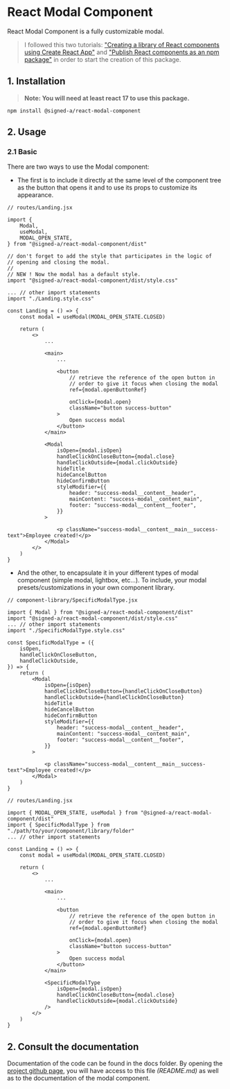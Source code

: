 # React Modal Component

React Modal Component is a fully customizable modal.

> I followed this two tutorials: ["Creating a library of React components using Create React App"](https://hackernoon.com/creating-a-library-of-react-components-using-create-react-app-without-ejecting-d182df690c6b) and ["Publish React components as an npm package"](https://levelup.gitconnected.com/publish-react-components-as-an-npm-package-7a671a2fb7f) in order to start the creation of this package.

## 1. Installation

> **Note: You will need at least react 17 to use this package.**

```
npm install @signed-a/react-modal-component
```

## 2. Usage

### 2.1 Basic

There are two ways to use the Modal component:

- The first is to include it directly at the same level of the component tree as the button that opens it and to use its props to customize its appearance.

```
// routes/Landing.jsx

import {
    Modal,
    useModal,
    MODAL_OPEN_STATE,
} from "@signed-a/react-modal-component/dist"

// don't forget to add the style that participates in the logic of
// opening and closing the modal.
//
// NEW ! Now the modal has a default style.
import "@signed-a/react-modal-component/dist/style.css"

... // other import statements
import "./Landing.style.css"

const Landing = () => {
    const modal = useModal(MODAL_OPEN_STATE.CLOSED)

    return (
        <>
            ...

            <main>
                ...

                <button
                    // retrieve the reference of the open button in
                    // order to give it focus when closing the modal
                    ref={modal.openButtonRef}

                    onClick={modal.open}
                    className="button success-button"
                >
                    Open success modal
                </button>
            </main>

            <Modal
                isOpen={modal.isOpen}
                handleClickOnCloseButton={modal.close}
                handleClickOutside={modal.clickOutside}
                hideTitle
                hideCancelButton
                hideConfirmButton
                styleModifier={{
                    header: "success-modal__content__header",
                    mainContent: "success-modal__content_main",
                    footer: "success-modal__content__footer",
                }}
            >

                <p className="success-modal__content__main__success-text">Employee created!</p>
            </Modal>
        </>
    )
}
```

- And the other, to encapsulate it in your different types of modal component (simple modal, lightbox, etc...). To include, your modal presets/customizations in your own component library.

```
// component-library/SpecificModalType.jsx

import { Modal } from "@signed-a/react-modal-component/dist"
import "@signed-a/react-modal-component/dist/style.css"
... // other import statements
import "./SpecificModalType.style.css"

const SpecificModalType = ({
    isOpen,
    handleClickOnCloseButton,
    handleClickOutside,
}) => {
    return (
        <Modal
            isOpen={isOpen}
            handleClickOnCloseButton={handleClickOnCloseButton}
            handleClickOutside={handleClickOnCloseButton}
            hideTitle
            hideCancelButton
            hideConfirmButton
            styleModifier={{
                header: "success-modal__content__header",
                mainContent: "success-modal__content_main",
                footer: "success-modal__content__footer",
            }}
        >

            <p className="success-modal__content__main__success-text">Employee created!</p>
        </Modal>
    )
}

// routes/Landing.jsx

import { MODAL_OPEN_STATE, useModal } from "@signed-a/react-modal-component/dist"
import { SpecificModalType } from "./path/to/your/component/library/folder"
... // other import statements

const Landing = () => {
    const modal = useModal(MODAL_OPEN_STATE.CLOSED)

    return (
        <>
            ...

            <main>
                ...

                <button
                    // retrieve the reference of the open button in
                    // order to give it focus when closing the modal
                    ref={modal.openButtonRef}

                    onClick={modal.open}
                    className="button success-button"
                >
                    Open success modal
                </button>
            </main>

            <SpecificModalType
                isOpen={modal.isOpen}
                handleClickOnCloseButton={modal.close}
                handleClickOutside={modal.clickOutside}
            />
        </>
    )
}
```

## 2. Consult the documentation

Documentation of the code can be found in the docs folder. By opening the [project github page](https://yannicklefaivre.github.io/react-modal-component/), you will have access to this file _(README.md)_ as well as to the documentation of the modal component.
